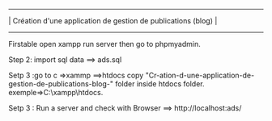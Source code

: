 
------------------------------------------------------------------------------------------------------------
|                  Création d'une application de gestion de publications (blog)       |
------------- ----------------------------------------------------------------------------------------------


Firstable open xampp run server then go to phpmyadmin.

Step 2: import sql data ==> ads.sql

Setp 3 :go to c =>xammp ==>htdocs copy "Cr-ation-d-une-application-de-gestion-de-publications-blog-" folder inside htdocs folder. exemple=>C:\xampp\htdocs.


Setp 3 : Run a server and check with Browser ==> http://localhost:ads/
			
			
			
